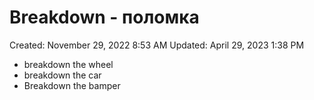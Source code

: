 # Breakdown - поломка

Created: November 29, 2022 8:53 AM
Updated: April 29, 2023 1:38 PM

- breakdown the wheel
- breakdown the car
- Breakdown the bamper